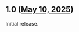 ## 1.0 ([May 10, 2025](https://github.com/ramensoftware/windhawk-mods/blob/c9b1f1bef25be1607f4960ec5b156d8ab661ec66/mods/taskbar-thumbnail-size.wh.cpp))

Initial release.
